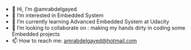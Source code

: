 - 👋 Hi, I’m @amrabdelgayed
- 👀 I’m interested in Embedded System
- 🌱 I’m currently learning Advanced Embedded System at Udacity
- 💞️ I’m looking to collaborate on : making my hands dirty in coding some Embedded projects
- 📫 How to reach me: amrabdelgayed@hotmail.com

<!---
amrabdelgayed/amrabdelgayed is a ✨ special ✨ repository because its `README.md` (this file) appears on your GitHub profile.
You can click the Preview link to take a look at your changes.
--->

